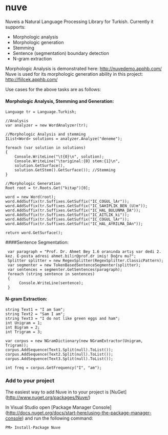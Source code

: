 nuve
===
Nuveis a Natural Language Processing Library for Turkish. Currently it supports:

 - Morphologic analysis
 - Morphologic generation
 - Stemming
 - Sentence (segmentation) boundary detection
 - N-gram extraction

Morphologic Analysis is demonstrated here: http://nuvedemo.apphb.com/
Nuve is used for its morphologic generation ability in this project: http://fiilcek.apphb.com/

Use cases for the above tasks are as follows: 


#### Morphologic Analysis, Stemming and Generation:
```   
Language tr = Language.Turkish;

//Analysis
var analyzer = new WordAnalyzer(tr);

//Morphologic Analysis and stemming
IList<Word> solutions = analyzer.Analyze("deneme");
 
foreach (var solution in solutions)
{
    Console.WriteLine("\t{0}\n", solution);
    Console.WriteLine("\toriginal:{0} stem:{1}\n", 
    solution.GetSurface(), 
    solution.GetStem().GetSurface()); //Stemming
}

//Morphologic Generation
Root root = tr.Roots.Get("kitap")[0];
 
word = new Word(root);
word.AddSuffix(tr.Suffixes.GetSuffix("IC_COGUL_lAr"));
word.AddSuffix(tr.Suffixes.GetSuffix("IC_SAHIPLIK_BEN_(U)m"));
word.AddSuffix(tr.Suffixes.GetSuffix("IC_HAL_BULUNMA_DA"));
word.AddSuffix(tr.Suffixes.GetSuffix("IC_AITLIK_ki"));
word.AddSuffix(tr.Suffixes.GetSuffix("IC_COGUL_lAr"));
word.AddSuffix(tr.Suffixes.GetSuffix("IC_HAL_AYRILMA_DAn"));
 
return word.GetSurface();
```   
 
####Sentence Segmentation:     

```   
 var paragraph = "Prof. Dr. Ahmet Bey 1.6 oranında artış var dedi 2. kez. E-posta adresi ahmet.bilir@prof.dr imiş! Doğru mu?";
 Splitter splitter = new RegexSplitter(RegexSplitter.ClassicPattern);
 var segmenter = new TokenBasedSentenceSegmenter(splitter);
 var sentences = segmenter.GetSentences(paragraph);
 foreach (string sentence in sentences)
 {
	  Console.WriteLine(sentence);
 }     
```   

#### N-gram Extraction:     

```   
string Text1 = "I am Sam";
string Text2 = "Sam I am";
string Text3 = "I do not like green eggs and ham";
int Unigram = 1;
int Bigram = 2;
int Trigram = 3;

var corpus = new NGramDictionary(new NGramExtractor(Unigram, Trigram));
corpus.AddSequence(Text1.Split(null).ToList());
corpus.AddSequence(Text2.Split(null).ToList());
corpus.AddSequence(Text3.Split(null).ToList());

int freq = corpus.GetFrequency("I", "am");
```   
 
### Add to your project

The easiest way to add Nuve in to your project is [NuGet] (http://www.nuget.org/packages/Nuve/)

In Visual Studio open [Package Manager Console] (http://docs.nuget.org/docs/start-here/using-the-package-manager-console) and run the following command:
   
  

    PM> Install-Package Nuve

   

